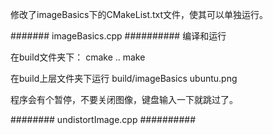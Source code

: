 修改了imageBasics下的CMakeList.txt文件，使其可以单独运行。

####### imageBasics.cpp ########## 编译和运行

在build文件夹下： 
cmake ..
make

在build上层文件夹下运行 
build/imageBasics ubuntu.png

程序会有个暂停，不要关闭图像，键盘输入一下就跳过了。

######## undistortImage.cpp ##########
